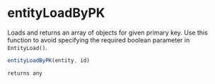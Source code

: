 # entityLoadByPK

Loads and returns an array of objects for given primary key.
Use this function to avoid specifying the required boolean parameter in `EntityLoad()`.

```javascript
entityLoadByPK(entity, id)
```

```javascript
returns any
```
